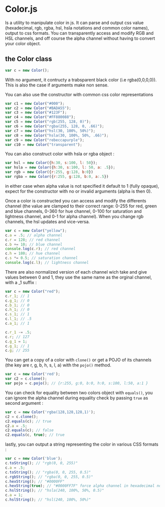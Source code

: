 # Color.js

Is a utility to manipulate color in js.
It can parse and output css value (hexadecimal, rgb, rgba, hsl, hsla notations and common color names), output to css formats.
You can transparently access and modify RGB and HSL channels, and off course the alpha channel without having to convert your color object.

## the Color class

```js
var c = new Color();
```

With no argument, it contructy a trabsparent black color (i.e rgba(0,0,0,0)).
This is also the case if arguments make non sense.

You can also use the constructor with common css color representations

```js
var c1 = new Color("#000");
var c2 = new Color("#BADA55");
var c3 = new Color("#123F");
var c4 = new Color("#FF880088");
var c5 = new Color("rgb(255, 128, 0)");
var c6 = new Color("rgba(255, 128, 0, .66)");
var c7 = new Color("hsl(30, 100%, 50%)");
var c8 = new Color("hsla(30, 100%, 50%, .66)");
var c9 = new Color("rebeccapurple");
var c10 = new Color("transparent");
```

You can also construct color with hsla or rgba object :

```js
var hsl = new Color({h:30, s:100, l: 50});
var hsla = new Color({h:30, s:100, l: 50, a: .5});
var rgb = new Color({r:255, g:128, b:0})
var rgba = new Color({r:255, g:128, b:0, a:.5})
```

in either case when alpha value is not specified it default to 1 (fully opaque), expect for the constructor with no or invalid arguments (alpha is then 0).

Once a color is constructed you can access and modify the differents channel (the value are clamped to their correct range: 0-255 for red, green and blue channels, 0-360 for hue channel, 0-100 for saturation and lightness channel, and 0-1 for alpha channel). When you change rgb channels, the hsl updates and vice-versa.

```js
var c = new Color("yellow");
c.a = .5; // alpha channel
c.r = 128; // red channel
c.b += 10; // blue channel
console.log(c.r); // red channel
c.h = 180; // hue channel
c.s *= 0.5; // saturation channel
console.log(c.l); // lightness channel
```

There are also normalized version of each channel wich take and give values between 0 and 1, they use the same name as the orginal channel, with a \_1 suffix :

```js
var c = new Color("red");
c.r_1; // 1
c.g_1; // 0
c.b_1; // 0
c.h_1; // 0
c.s_1; // 1
c.l_1; // .5
c.a_1; // 1

c.r_1 -= .5;
c.r; // 127
c.g_1 = 1;
c.g_1; // 1
c.g; // 255
```

You can get a copy of a color with `clone()` or get a POJO of its channels (the key are r, g, b, h, s, l, a) with the `pojo()` method.

```js
var c = new Color('red');
var c2 = c.clone();
var pojo = c.pojo(); // {r:255, g:0, b:0, h:0, s:100, l:50, a:1 }
```

You can check for equality between two colors object with `equals()`, you can ignore the alpha channel during equality check by passing `true` as second argument :

```js
var c = new Color('rgba(128,128,128,1)');
c2 = c.clone();
c2.equals(c); // true
c2.a = .5;
c2.equals(c); // false
c2.equals(c, true); // true
```

lastly, you can output a string representing the color in various CSS formats :

```js
var c = new Color('blue');
c.toString(); // "rgb(0, 0, 255)"
c.a = .5;
c.toString(); // "rgba(0, 0, 255, 0.5)"
c.rgbString(); // "rgba(0, 0, 255, 0.5)"
c.hexString(); // "#0000FF"
c.hexString(true); // "#0000FF7F" force alpha channel in hexadecimal notation
c.hslString(); // "hsla(240, 100%, 50%, 0.5)"
c.a = 1;
c.hslString(); // "hsl(240, 100%, 50%)"
```
